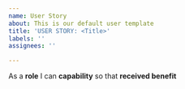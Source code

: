 ```yaml
---
name: User Story
about: This is our default user template
title: 'USER STORY: <Title>'
labels: ''
assignees: ''

---
```


As a **role** I can **capability** so that **received benefit**
